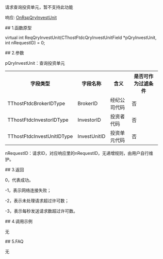 <p>请求查询投资单元，暂不支持此功能</p>
<p>响应: <a href="../../CTHOSTFTDCTRADERAPI/ONRSPQRYINVESTUNIT/">OnRspQryInvestUnit</a></p>
<span class="anchor" id="85898499-5a1b-46e8-96f4-7f60c0910fa7"></span>
## 1.函数原型
<p>virtual int ReqQryInvestUnit(CThostFtdcQryInvestUnitField *pQryInvestUnit, int nRequestID) = 0;</p>
<span class="anchor" id="d58ff749-633e-4766-aac9-82ef4a0b4559"></span>
## 2.参数
<p>pQryInvestUnit：查询投资单元</p>
<table><tr><th style="TEXT-ALIGN: center;">字段类型</th><th style="TEXT-ALIGN: center;">字段名称</th><th style="TEXT-ALIGN: center;">含义</th><th style="TEXT-ALIGN: center;">是否可作为过滤条件</th></tr><tr><td style="TEXT-ALIGN: left;">TThostFtdcBrokerIDType</td>
<td style="TEXT-ALIGN: left;">BrokerID</td>
<td style="TEXT-ALIGN: left;">经纪公司代码</td>
<td style="TEXT-ALIGN: left;">否</td>
</tr>
<tr><td style="TEXT-ALIGN: left;">TThostFtdcInvestorIDType</td>
<td style="TEXT-ALIGN: left;">InvestorID</td>
<td style="TEXT-ALIGN: left;">投资者代码</td>
<td style="TEXT-ALIGN: left;">否</td>
</tr>
<tr><td style="TEXT-ALIGN: left;">TThostFtdcInvestUnitIDType</td>
<td style="TEXT-ALIGN: left;">InvestUnitID</td>
<td style="TEXT-ALIGN: left;">投资单元代码</td>
<td style="TEXT-ALIGN: left;">否</td>
</tr>
</table>
<p>nRequestID：请求ID，对应响应里的nRequestID，无递增规则，由用户自行维护。</p>
<span class="anchor" id="1eb72050-10a6-43bd-9a28-0d4c955108f4"></span>
## 3.返回
<p>0，代表成功。</p>
<p>-1，表示网络连接失败；</p>
<p>-2，表示未处理请求超过许可数；</p>
<p>-3，表示每秒发送请求数超过许可数。</p>
<span class="anchor" id="beb0f2ec-1b24-46dc-a22b-f4c6699e676d"></span>
## 4.调用示例
<p>无</p>
<span class="anchor" id="9225c118-2779-45cf-aa40-d21640bfafcf"></span>
## 5.FAQ
<p>无</p>
